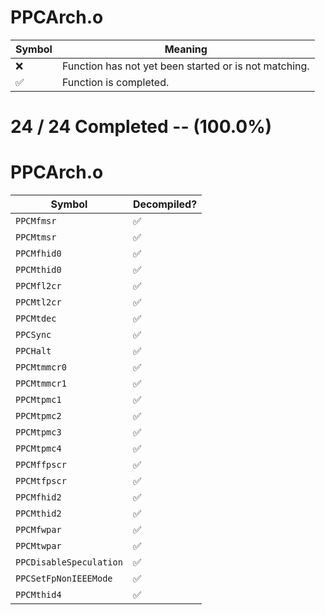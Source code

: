 # PPCArch.o
| Symbol | Meaning 
| ------------- | ------------- 
| :x: | Function has not yet been started or is not matching. 
| :white_check_mark: | Function is completed. 


# 24 / 24 Completed -- (100.0%)
# PPCArch.o
| Symbol | Decompiled? |
| ------------- | ------------- |
| `PPCMfmsr` | :white_check_mark: |
| `PPCMtmsr` | :white_check_mark: |
| `PPCMfhid0` | :white_check_mark: |
| `PPCMthid0` | :white_check_mark: |
| `PPCMfl2cr` | :white_check_mark: |
| `PPCMtl2cr` | :white_check_mark: |
| `PPCMtdec` | :white_check_mark: |
| `PPCSync` | :white_check_mark: |
| `PPCHalt` | :white_check_mark: |
| `PPCMtmmcr0` | :white_check_mark: |
| `PPCMtmmcr1` | :white_check_mark: |
| `PPCMtpmc1` | :white_check_mark: |
| `PPCMtpmc2` | :white_check_mark: |
| `PPCMtpmc3` | :white_check_mark: |
| `PPCMtpmc4` | :white_check_mark: |
| `PPCMffpscr` | :white_check_mark: |
| `PPCMtfpscr` | :white_check_mark: |
| `PPCMfhid2` | :white_check_mark: |
| `PPCMthid2` | :white_check_mark: |
| `PPCMfwpar` | :white_check_mark: |
| `PPCMtwpar` | :white_check_mark: |
| `PPCDisableSpeculation` | :white_check_mark: |
| `PPCSetFpNonIEEEMode` | :white_check_mark: |
| `PPCMthid4` | :white_check_mark: |
